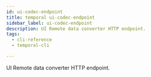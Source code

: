 ```yaml
---
id: ui-codec-endpoint
title: temporal ui-codec-endpoint
sidebar_label: ui-codec-endpoint
description: UI Remote data converter HTTP endpoint.
tags:
  - cli-reference
  - temporal-cli

---
```


UI Remote data converter HTTP endpoint.
